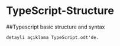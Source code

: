 # TypeScript-Structure
##Typescript basic structure and syntax

```
detayli açıklama TypeScript.odt'de.
```